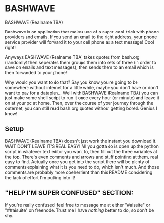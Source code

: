# BASHWAVE
BASHWAVE (Realname TBA)

Bashwave is an application that makes use of a super-cool-trick with phone providers and emails. 
If you send an email to the right address, your phone service provider will forward it to your cell phone as a text message!
Cool right!


Anyways BASHWAVE (Realname TBA) takes quotes from bash.org (randomly) then seperates them groups them into sets of three (in order to save on emails and text messages), then sends them to an email which is then forwarded to your phone!

Why would you want to do that? Say you know you're going to be somewhere without internet for a little while, maybe you don't have or don't want to pay for a dataplan... Well with BASHWAVE (Realname TBA) you can just make some shell script to run it once every hour (or minute) and leave it on at your pc at home. Then, over the course of your journey through the outernet, you can still read bash.org quotes without getting bored.
Genius I know!

## Setup
BASHWAVE (Realname TBA) doesn't just work the instant you download it. WAIT DON'T LEAVE IT'S REAL EASY! All you gotta do is open up the python script in whatever text editor you want to, then fill out the three variables at the top. There's even comments and arrows and stuff pointing at them, real easy to find.
Actually once you get into the script there will be plenty of comments explaining what it is you need to do, which isn't much.
And those comments are probably more coeherrient than this README concidering the lack of effort I'm putting into it!


## "HELP I'M SUPER CONFUSED" SECTION:
If you're really confused, feel free to message me at either "#aisuite" or "##aisuite" on freenode. Trust me I have *nothing* better to do, so don't be shy.
